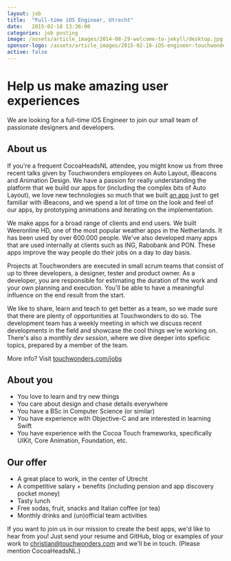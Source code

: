 ```yaml
---
layout: job
title:  "Full-time iOS Engineer, Utrecht"
date:   2015-02-18 13:36:00
categories: job posting
image: /assets/article_images/2014-08-29-welcome-to-jekyll/desktop.jpg
sponsor-logo: /assets/article_images/2015-02-18-iOS-engineer-touchwonders/TW-vacature.png
active: false
---
```


# Help us make amazing user experiences

We are looking for a full-time iOS Engineer to join our small team of passionate designers and developers.

## About us

If you're a frequent CocoaHeadsNL attendee, you might know us from three recent talks given by Touchwonders employees on Auto Layout, iBeacons and Animation Design. We have a passion for really understanding the platform that we build our apps for (including the complex bits of Auto Layout), we love new technologies so much that we built [an app](http://elevate.touchwonders.com/) just to get familiar with iBeacons, and we spend a lot of time on the look and feel of our apps, by prototyping animations and iterating on the implementation.

We make apps for a broad range of clients and end users. We built Weeronline HD, one of the most popular weather apps in the Netherlands. It has been used by over 600.000 people. We've also developed many apps that are used internally at clients such as ING, Rabobank and PON. These apps improve the way people do their jobs on a day to day basis.

Projects at Touchwonders are executed in small scrum teams that consist of up to three developers, a designer, tester and product owner. As a developer, you are responsible for estimating the duration of the work and your own planning and execution. You'll be able to have a meaningful influence on the end result from the start.

We like to share, learn and teach to get better as a team, so we made sure that there are plenty of opportunities at Touchwonders to do so. The development team has a weekly meeting in which we discuss recent developments in the field and showcase the cool things we're working on. There's also a monthly *dev session*, where we dive deeper into speficic topics, prepared by a member of the team.

More info? Visit [touchwonders.com/jobs](http://www.touchwonders.com/jobs)

## About you
* You love to learn and try new things
* You care about design and chase details everywhere
* You have a BSc in Computer Science (or similar)
* You have experience with Objective-C and are interested in learning Swift
* You have experience with the Cocoa Touch frameworks, specifically UIKit, Core Animation, Foundation, etc.

## Our offer
* A great place to work, in the center of Utrecht
* A competitive salary + benefits (including pension and app discovery pocket money)
* Tasty lunch
* Free sodas, fruit, snacks and Italian coffee (or tea)
* Monthly drinks and (un)official team activities

If you want to join us in our mission to create the best apps, we'd like to hear from you! Just send your resume and GitHub, blog or examples of your work to christian@touchwonders.com and we'll be in touch. (Please mention CocoaHeadsNL.)
